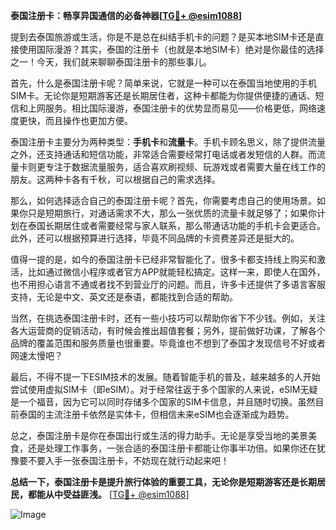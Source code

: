 **泰国注册卡：畅享异国通信的必备神器[[TG💪+ @esim1088](https://t.me/s/esim1088)]**

提到去泰国旅游或生活，你是不是总在纠结手机卡的问题？是买本地SIM卡还是直接使用国际漫游？其实，泰国的注册卡（也就是本地SIM卡）绝对是你最佳的选择之一！今天，我们就来聊聊泰国注册卡的那些事儿。

首先，什么是泰国注册卡呢？简单来说，它就是一种可以在泰国当地使用的手机SIM卡。无论你是短期游客还是长期居住者，这种卡都能为你提供便捷的通话、短信和上网服务。相比国际漫游，泰国注册卡的优势显而易见——价格更低，网络速度更快，而且操作也更加方便。

泰国注册卡主要分为两种类型：**手机卡**和**流量卡**。手机卡顾名思义，除了提供流量之外，还支持通话和短信功能，非常适合需要经常打电话或者发短信的人群。而流量卡则更专注于数据流量服务，适合喜欢刷视频、玩游戏或者需要大量在线工作的朋友。这两种卡各有千秋，可以根据自己的需求选择。

那么，如何选择适合自己的泰国注册卡呢？首先，你需要考虑自己的使用场景。如果你只是短期旅行，对通话需求不大，那么一张优质的流量卡就足够了；如果你计划在泰国长期居住或者需要经常与家人联系，那么带通话功能的手机卡会更适合。此外，还可以根据预算进行选择，毕竟不同品牌的卡资费差异还是挺大的。

值得一提的是，如今的泰国注册卡已经非常智能化了。很多卡都支持线上购买和激活，比如通过微信小程序或者官方APP就能轻松搞定。这样一来，即使人在国外，也不用担心语言不通或者找不到营业厅的问题。而且，许多卡还提供了多语言客服支持，无论是中文、英文还是泰语，都能找到合适的帮助。

当然，在挑选泰国注册卡时，还有一些小技巧可以帮助你省下不少钱。例如，关注各大运营商的促销活动，有时候会推出超值套餐；另外，提前做好功课，了解各个品牌的覆盖范围和服务质量也很重要。毕竟谁也不想到了泰国才发现信号不好或者网速太慢吧？

最后，不得不提一下ESIM技术的发展。随着智能手机的普及，越来越多的人开始尝试使用虚拟SIM卡（即eSIM）。对于经常往返于多个国家的人来说，eSIM无疑是一个福音，因为它可以同时存储多个国家的SIM卡信息，并且随时切换。虽然目前泰国的主流注册卡依然是实体卡，但相信未来eSIM也会逐渐成为趋势。

总之，泰国注册卡是你在泰国出行或生活的得力助手。无论是享受当地的美景美食，还是处理工作事务，一张合适的泰国注册卡都能让你事半功倍。如果你还在犹豫要不要入手一张泰国注册卡，不妨现在就行动起来吧！

**总结一下，泰国注册卡是提升旅行体验的重要工具，无论你是短期游客还是长期居民，都能从中受益匪浅。** [[TG💪+ @esim1088](https://t.me/s/esim1088)] 

![Image](https://i.postimg.cc/4NQfJmqS/Snipaste-2025-05-13-00-14-12.png)